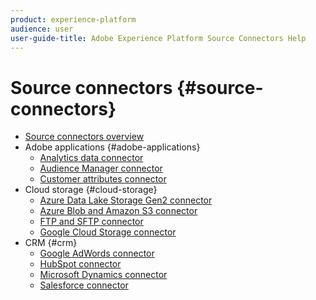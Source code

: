 ```yaml
---
product: experience-platform
audience: user
user-guide-title: Adobe Experience Platform Source Connectors Help
---
```


# Source connectors {#source-connectors}

- [Source connectors overview](home.md)
- Adobe applications {#adobe-applications}
  - [Analytics data connector](adobe-applications/analytics.md)
  - [Audience Manager connector](adobe-applications/audience-manager.md)
  - [Customer attributes connector](adobe-applications/customer-attributes.md)
- Cloud storage {#cloud-storage}
  - [Azure Data Lake Storage Gen2 connector](cloud-storage/adls-gen2.md)
  - [Azure Blob and Amazon S3 connector](cloud-storage/blob-s3.md)
  - [FTP and SFTP connector](cloud-storage/ftp-sftp.md)
  - [Google Cloud Storage connector](cloud-storage/google-cloud-storage.md)
- CRM {#crm}
  - [Google AdWords connector](crm/adwords.md)
  - [HubSpot connector](crm/hubspot.md)
  - [Microsoft Dynamics connector](crm/ms-dynamics.md)
  - [Salesforce connector](crm/salesforce.md)
